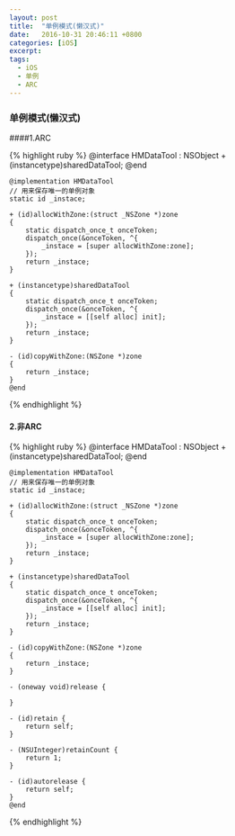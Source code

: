 ```yaml
---
layout: post
title:  "单例模式(懒汉式)"
date:   2016-10-31 20:46:11 +0800
categories: [iOS]
excerpt: 
tags:
  - iOS
  - 单例
  - ARC
---
```




### 单例模式(懒汉式)

####1.ARC

{% highlight ruby %}
	@interface HMDataTool : NSObject
	+ (instancetype)sharedDataTool;
	@end

	@implementation HMDataTool
	// 用来保存唯一的单例对象
	static id _instace;

	+ (id)allocWithZone:(struct _NSZone *)zone
	{
    	static dispatch_once_t onceToken;
    	dispatch_once(&onceToken, ^{
    	    _instace = [super allocWithZone:zone];
    	});
    	return _instace;
	}

	+ (instancetype)sharedDataTool
	{
    	static dispatch_once_t onceToken;
    	dispatch_once(&onceToken, ^{
    	    _instace = [[self alloc] init];
    	});
    	return _instace;
	}

	- (id)copyWithZone:(NSZone *)zone
	{
	    return _instace;
	}
	@end
{% endhighlight %}



#### 2.非ARC


{% highlight ruby %}
	@interface HMDataTool : NSObject
	+ (instancetype)sharedDataTool;
	@end

	@implementation HMDataTool
	// 用来保存唯一的单例对象
	static id _instace;

	+ (id)allocWithZone:(struct _NSZone *)zone
	{
    	static dispatch_once_t onceToken;
    	dispatch_once(&onceToken, ^{
    	    _instace = [super allocWithZone:zone];
    	});
    	return _instace;
	}

	+ (instancetype)sharedDataTool
	{
    	static dispatch_once_t onceToken;
    	dispatch_once(&onceToken, ^{
    	    _instace = [[self alloc] init];
    	});
        return _instace;
	}

	- (id)copyWithZone:(NSZone *)zone
	{
        return _instace;
	}

	- (oneway void)release {
    
	}

	- (id)retain {
	    return self;
	}

	- (NSUInteger)retainCount {
    	return 1;
	}

	- (id)autorelease {
	    return self;
	}
	@end
{% endhighlight %}
